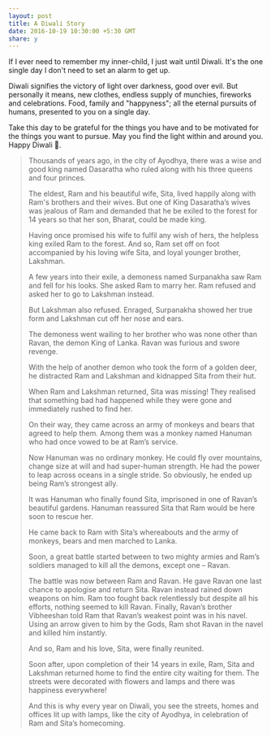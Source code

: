 ```yaml
---
layout: post
title: A Diwali Story
date: 2016-10-19 10:30:00 +5:30 GMT
share: y
---
```


If I ever need to remember my inner-child, I just wait until Diwali. It's the one single day I don't need to set an alarm to get up.

Diwali signifies the victory of light over darkness, good over evil. But personally it means, new clothes, endless supply of munchies, fireworks and celebrations. Food, family and "happyness"; all the eternal pursuits of humans, presented to you on a single day.

Take this day to be grateful for the things you have and to be motivated for the things you want to pursue. May you find the light within and around you. Happy Diwali 🎉.

<!--break-->

<blockquote>
  Thousands of years ago, in the city of Ayodhya, there was a wise and good king named Dasaratha who ruled along with his three queens and four princes.

  The eldest, Ram and his beautiful wife, Sita, lived happily along with Ram's brothers and their wives. But one of King Dasaratha’s wives was jealous of Ram and demanded that he be exiled to the forest for 14 years so that her son, Bharat, could be made king.

  Having once promised his wife to fulfil any wish of hers, the helpless king exiled Ram to the forest. And so, Ram set off on foot accompanied by his loving wife Sita, and loyal younger brother, Lakshman.

  A few years into their exile, a demoness named Surpanakha saw Ram and fell for his looks. She asked Ram to marry her. Ram refused and asked her to go to Lakshman instead.

  But Lakshman also refused. Enraged, Surpanakha showed her true form and Lakshman cut off her nose and ears.

  The demoness went wailing to her brother who was none other than Ravan, the demon King of Lanka. Ravan was furious and swore revenge.

  With the help of another demon who took the form of a golden deer, he distracted Ram and Lakshman and kidnapped Sita from their hut.

  When Ram and Lakshman returned, Sita was missing! They realised that something bad had happened while they were gone and immediately rushed to find her.

  On their way, they came across an army of monkeys and bears that agreed to help them. Among them was a monkey named Hanuman who had once vowed to be at Ram’s service.

  Now Hanuman was no ordinary monkey. He could fly over mountains, change size at will and had super-human strength. He had the power to leap across oceans in a single stride. So obviously, he ended up being Ram’s strongest ally.

  It was Hanuman who finally found Sita, imprisoned in one of Ravan’s beautiful gardens. Hanuman reassured Sita that Ram would be here soon to rescue her.

  He came back to Ram with Sita’s whereabouts and the army of monkeys, bears and men marched to Lanka.

  Soon, a great battle started between to two mighty armies and Ram’s soldiers managed to kill all the demons, except one – Ravan.

  The battle was now between Ram and Ravan. He gave Ravan one last chance to apologise and return Sita. Ravan instead rained down weapons on him. Ram too fought back relentlessly but despite all his efforts, nothing seemed to kill Ravan. Finally, Ravan’s brother Vibheeshan told Ram that Ravan’s weakest point was in his navel. Using an arrow given to him by the Gods, Ram shot Ravan in the navel and killed him instantly.

  And so, Ram and his love, Sita, were finally reunited.

  Soon after, upon completion of their 14 years in exile, Ram, Sita and Lakshman returned home to find the entire city waiting for them. The streets were decorated with flowers and lamps and there was happiness everywhere!

  And this is why every year on Diwali, you see the streets, homes and offices lit up with lamps, like the city of Ayodhya, in celebration of Ram and Sita’s homecoming.
</blockquote>
